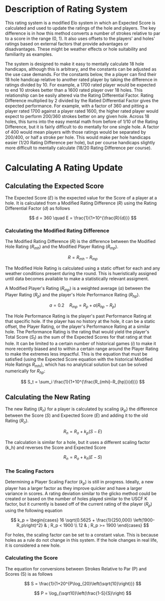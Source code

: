 # Description of Rating System
This rating system is a modified Elo system in which an Expected Score is calculated and used to update the ratings of the hole and players.
The key difference is in how this method converts a number of strokes relative to par to a score in the range (0, 1). It also uses offsets to the players'
and holes' ratings based on external factors that provide advantages or disadvantages. These might be weather effects or hole suitability and familiarity as examples.

The system is designed to make it easy to mentally calculate 18 hole handicaps, although this is arbitrary, and the constants can be adjusted as the use case demands.
For the constants below, the a player can find their 18 hole handicap relative to another rated player by taking the difference in ratings divided by 10.
For example, a 1700 rated player would be expected to end 10 strokes better than a 1600 rated player over 18 holes.
This relationship can be easily altered via the Rating Differential Factor. Rating Difference multiplied by 2 divided by the Ratied Differential Factor gives the expected performance.
For example, with a factor of 360 and pitting a player rated 1700 against a player rated 1600, the higher rated player would expect to perform 200/360 strokes better on any given hole.
Across 18 holes, this turns into the easy mental math from before of 1/10 of the Rating Difference, but it is fairly difficult to do mentally for one single hole.
A factor of 400 would mean players with those ratings would be separated by 200/400, or half a stroke per hole. This would make per hole handicaps easier (1/20 Rating Difference per hole), but per course handicaps slightly
more difficult to mentally calculate (18/20 Rating Difference per course).

# Calculating A Rating Update
## Calculating the Expected Score
The Expected Score ($E$) is the expected value for the Score of a player at a hole. It is calculated from a Modified Rating Difference ($R$) using the Rating Differential Factor ($d$) as follows

$$ d = 360 \quad E = \frac{1}{1+10^{\frac{R}{d}}} $$

### Calculating the Modified Rating Difference
The Modified Rating Difference ($R$) is the difference between the Modified Hole Rating ($R_{mh}$) and the Modified Player Rating ($R_{mp}$). 

$$ R = R_{mh} - R_{mp} $$

The Modified Hole Rating is calculated using a static offset for each and any weather conditions present during the round.
This is hueristically assigned until data becomes available to make a statistically relevant assigment.

A Modified Player's Rating ($R_{mp}$) is a weighted average ($a$) between the Player Rating ($R_p$) and the player's Hole Performance Rating ($R_{hp}$).

$$ a = 0.2 \quad R_{mp} =  R_p + a(R_{hp} - R_p) $$

The Hole Performance Rating is the player's past Performance Rating at that specific hole. If the player has no history at the hole, it can be a static offset, the Player Rating, or the player's Performance Rating at a 
similar hole. The Performance Rating is the rating that would yield the player's Total Score ($S_t$) as the sum of the Expected Scores for that rating at that hole.
It can be limited to a certain number of historical games ($i$) to make it more recently biased and to within a certain range around the Player Rating to make the extremes less impactful.
This is the equation that must be satisfied (using the Expected Score equation with the historical Modified Hole Ratings $R_{mhi}$), which has no analytical solution but can be solved numerically for $R_{hp}$:

$$ S_t = \sum_i \frac{1}{1+10^{\frac{R_{mhi}-R_{hp}}{d}}} $$

## Calculating the New Rating

The new Rating ($R_n$) for a player is calculated by scaling ($k_p$) the difference between the Score ($S$) and Expected Score ($E$) and adding it to the old Rating ($R_o$).

$$ R_n = R_o + k_p\left(S-E\right) $$

The calculation is similar for a hole, but it uses a different scaling factor (k_h) and reverses the Score and Expected Score

$$ R_n = R_o + k_h\left(E-S\right) $$

### The Scaling Factors

Determining a Player Scaling Factor ($k_p$) is still in progress. Ideally, a new player has a larger factor as they improve quicker and have a larger variance in scores.
A rating deviation similar to the glicko method could be created or based on the number of holes played similar to the USCF K factor, but it currently is based off of the current rating of the player ($R_p$)
using the following equation 


$$
k_p = \begin{cases} 
      16 \sqrt{0.5625 + \frac{1}{250,000} \left(1900-R_p\right)^2} & ; R_p < 1900 \\
      12 & ; R_p >= 1900 
   \end{cases}
$$

For holes, the scaling factor can be set to a constant value. This is because holes as a rule do not change in this system. If the hole changes in real life, it is considered a new hole.

### Calculating the Score

The equation for conversions between Strokes Relative to Par (P) and Scores (S) is as follows

$$ S = \frac{1}{1+20^{P\log_{20}\left(\sqrt{10}\right)}} $$

$$ P = \log_{\sqrt10}\left(\frac{1-S}{S}\right) $$